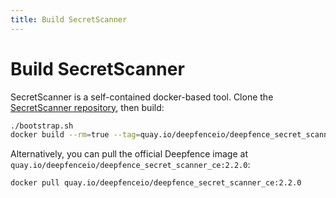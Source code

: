 ```yaml
---
title: Build SecretScanner
---
```


# Build SecretScanner

SecretScanner is a self-contained docker-based tool. Clone the [SecretScanner repository](https://github.com/deepfence/SecretScanner), then build:

```bash
./bootstrap.sh
docker build --rm=true --tag=quay.io/deepfenceio/deepfence_secret_scanner_ce:2.2.0 -f Dockerfile .
```

Alternatively, you can pull the official Deepfence image at `quay.io/deepfenceio/deepfence_secret_scanner_ce:2.2.0`:

```bash
docker pull quay.io/deepfenceio/deepfence_secret_scanner_ce:2.2.0
```